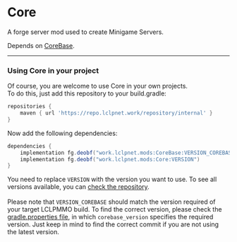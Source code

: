 # Core
A forge server mod used to create Minigame Servers.

Depends on <a href="https://github.com/LCLPYT/CoreBase">CoreBase</a>.

<hr>

### Using Core in your project
Of course, you are welcome to use Core in your own projects.
<br>
To do this, just add this repository to your build.gradle:
```groovy
repositories {
    maven { url 'https://repo.lclpnet.work/repository/internal' }
}
```
Now add the following dependencies:
```groovy
dependencies {
    implementation fg.deobf("work.lclpnet.mods:CoreBase:VERSION_COREBASE") // required by Core
    implementation fg.deobf("work.lclpnet.mods:Core:VERSION")
}
```
You need to replace `VERSION` with the version you want to use.
To see all versions available, you can [check the repository](https://repo.lclpnet.work/#artifact~internal/work.lclpnet.mods/Core).<br>
<br>
Please note that `VERSION_COREBASE` should match the version required of your target LCLPMMO build. To find the correct version, please check the [gradle.properties file](https://github.com/LCLPYT/Core/blob/master/gradle.properties), in which `corebase_version` specifies the required version. Just keep in mind to find the correct commit if you are not using the latest version.
